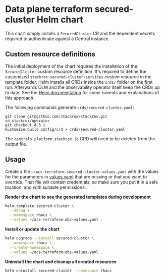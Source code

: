 # Data plane terraform secured-cluster Helm chart

This chart simply installs a `SecuredCluster` CR and the dependent secrets
required to authenticate against a Central instance.

## Custom resource definitions

The initial deployment of the chart requires the installation of the `SecuredCluster`
custom resource definition. It's required to define the customized `stackrox-secured-cluster-services`
custom resource in the template folder. Helm installs all CRDs inside the `crds/` folder
on the first run. Afterwards OLM and the observability operator itself keep the CRDs up to date.
See the [Helm documentation](https://helm.sh/docs/chart_best_practices/custom_resource_definitions/#some-caveats-and-explanations)
for some caveats and explanations of this approach.

The following commands generate `crds/secured-cluster.yaml`:

```
git clone git@github.com:stackrox/stackrox.git
cd stackrox/operator
git checkout 4.3.1
kustomize build config/crd > crds/secured-cluster.yaml
```

The `centrals.platform.stackrox.io` CRD will need to be deleted from the output file.

## Usage


Create a file `~/acs-terraform-secured-cluster-values.yaml` with the values for the parameters in [values.yaml](./values.yaml) that are missing or that you want to override. That file will contain credentials, so make sure you put it in a safe location, and with suitable permissions.

**Render the chart to see the generated templates during development**

```bash
helm template secured-cluster \
  --debug \
  --namespace rhacs \
  --values ~/acs-terraform-obs-values.yaml .
```

**Install or update the chart**

```bash
helm upgrade --install secured-cluster \
  --namespace rhacs \
  --create-namespace \
  --values ~/acs-terraform-obs-values.yaml .
```

**Uninstall the chart and cleanup all created resources**

```bash
helm uninstall secured-cluster --namespace rhacs
```
